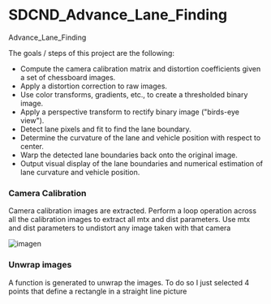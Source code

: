 # SDCND_Advance_Lane_Finding
Advance_Lane_Finding

The goals / steps of this project are the following:

* Compute the camera calibration matrix and distortion coefficients given a set of chessboard images.
* Apply a distortion correction to raw images.
* Use color transforms, gradients, etc., to create a thresholded binary image.
* Apply a perspective transform to rectify binary image ("birds-eye view").
* Detect lane pixels and fit to find the lane boundary.
* Determine the curvature of the lane and vehicle position with respect to center.
* Warp the detected lane boundaries back onto the original image.
* Output visual display of the lane boundaries and numerical estimation of lane curvature and vehicle position.

### Camera Calibration

Camera calibration images are extracted. 
Perform a loop operation across all the calibration images to extract all mtx and dist parameters.
Use mtx and dist parameters to undistort any image taken with that camera

![imagen](https://user-images.githubusercontent.com/41348711/46917671-e14b8880-cfc9-11e8-9299-165012fee99e.png)


### Unwrap images

A function is generated to unwrap the images. To do so I just selected 4 points that define a rectangle in a straight line picture
